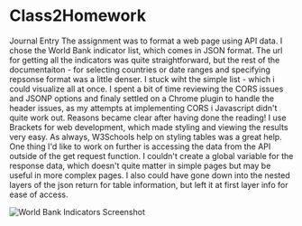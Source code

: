 # Class2Homework

Journal Entry
The assignment was to format a web page using API data. I chose the World Bank indicator list, which comes in JSON format. The url for getting all the indicators was quite straightforward, but the rest of the documentaiton - for selecting countries or date ranges and specifying repsonse format was a little denser. I stuck wiht the simple list - which i could visualize all at once.  I spent a bit of time reviewing the CORS issues and JSONP options and finaly settled on a Chrome plugin to handle the header issues, as my attempts at implementing CORS i Javascript didn't quite work out. Reasons became clear after having done the reading!
I use Brackets for web development, which made styling and viewing the results very easy.  As always, W3Schools help on styling tables was a great help.
One thing I'd like to work on further is accessing the data from the API outside of the get request function. I couldn't create a global variable for the response data, which doesn't quite matter in simple pages but may be useful in more complex pages. I also could have gone down into the nested layers of the json return for table information, but left it at first layer info for ease of access.

![World Bank Indicators Screenshot](https://github.com/lanimc/Class2Homework/blob/master/IndicatorsScreenshot.png)

